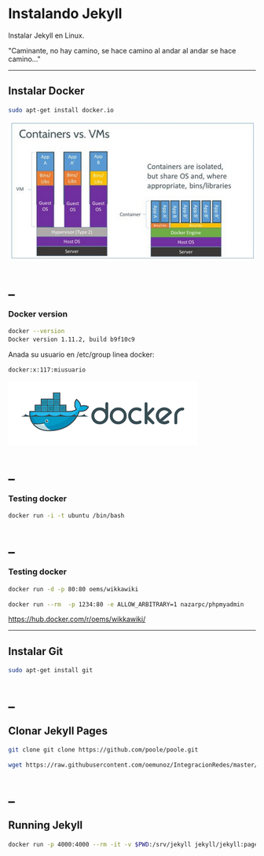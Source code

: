 # Instalando Jekyll

Instalar Jekyll en Linux.

"Caminante, no hay camino,
se hace camino al andar
al andar se hace camino..."


----
## Instalar Docker

```bash
sudo apt-get install docker.io
```
![alt tag](https://raw.githubusercontent.com/oemunoz/IntegracionRedes/master/images/VM_Docker.png)

_
====
### Docker version

```bash
docker --version
Docker version 1.11.2, build b9f10c9
```

Anada su usuario en /etc/group linea docker:
```bash
docker:x:117:miusuario
```
![alt tag](https://raw.githubusercontent.com/oemunoz/IntegracionRedes/master/images/docker.png)

_
====
### Testing docker

```bash
docker run -i -t ubuntu /bin/bash
```

_
====
### Testing docker

```bash
docker run -d -p 80:80 oems/wikkawiki
```

```bash
docker run --rm  -p 1234:80 -e ALLOW_ARBITRARY=1 nazarpc/phpmyadmin
```
https://hub.docker.com/r/oems/wikkawiki/

----
## Instalar Git

```bash
sudo apt-get install git
```

_
====
## Clonar Jekyll Pages

```bash
git clone git clone https://github.com/poole/poole.git
```

```bash
wget https://raw.githubusercontent.com/oemunoz/IntegracionRedes/master/Gemfile .
```

_
====
## Running Jekyll

```bash
docker run -p 4000:4000 --rm -it -v $PWD:/srv/jekyll jekyll/jekyll:pages sh -c 'bundle exec jekyll serve'
```
